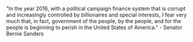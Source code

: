 "In the year 2016, with a political campaign finance system that is corrupt and increasingly controlled by billionaires and special interests, I fear very much that, in fact, government of the people, by the people, and for the people is beginning to perish in the United States of America." - Senator Bernie Sanders